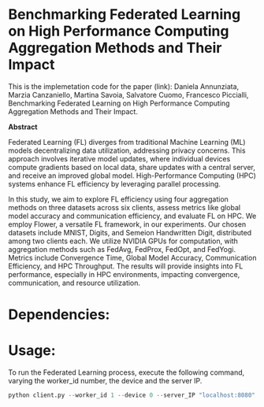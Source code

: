 # Benchmarking Federated Learning on High Performance Computing Aggregation Methods and Their Impact

This is the implemetation code for the paper (link): Daniela Annunziata, Marzia Canzaniello, Martina Savoia, Salvatore Cuomo, Francesco Piccialli, Benchmarking Federated Learning on High Performance Computing Aggregation Methods and Their Impact.

**Abstract**

Federated Learning (FL) diverges from traditional Machine Learning (ML) models decentralizing data utilization, addressing privacy concerns. 
This approach involves iterative model updates, where individual devices compute gradients based on local data, share updates with a central server, and receive an improved global model. High-Performance Computing (HPC) systems enhance FL efficiency by leveraging parallel processing.

In this study, we aim to explore FL efficiency using four aggregation methods on three datasets across six clients, assess metrics like global model accuracy and communication efficiency, and evaluate FL on HPC. We employ Flower, a versatile FL framework, in our experiments.
Our chosen datasets include MNIST, Digits, and Semeion Handwritten Digit, distributed among two clients each. We utilize NVIDIA GPUs for computation, with aggregation methods such as FedAvg, FedProx, FedOpt, and FedYogi. Metrics include Convergence Time, Global Model Accuracy, Communication Efficiency, and HPC Throughput. The results will provide insights into FL performance, especially in HPC environments, impacting convergence, communication, and resource utilization.

# Dependencies:

# Usage: 
To run the Federated Learning process, execute the following command, varying the worker_id number, the device and the server IP.
```python
python client.py --worker_id 1 --device 0 --server_IP "localhost:8080"
```
